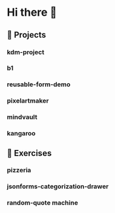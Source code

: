 # Hi there 👋

## 🧩 Projects

### kdm-project
### b1
### reusable-form-demo
### pixelartmaker
### mindvault
### kangaroo

## 🧪 Exercises

### pizzeria
### jsonforms-categorization-drawer
### random-quote machine  
